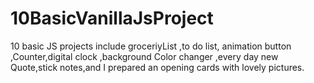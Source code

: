 # 10BasicVanillaJsProject
10 basic JS projects include groceriyList ,to do list, animation button ,Counter,digital clock ,background Color changer ,every day new Quote,stick notes,and I prepared an opening cards with lovely pictures.

